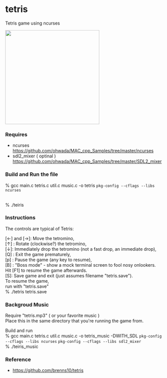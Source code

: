 tetris
===============

Tetris game using ncurses <br/>

<image src="https://raw.githubusercontent.com/ohwada/MAC_cpp_Samples/master/ncurses/tetris/media/tetris.png" width="300" /><br/>

### Requires <br/>
- ncurses <br/>
https://github.com/ohwada/MAC_cpp_Samples/tree/master/ncurses <br/>
- sdl2_mixer ( optinal ) <br/>
https://github.com/ohwada/MAC_cpp_Samples/tree/master/SDL2_mixer<br/>

### Build and Run  the file <br/>

% gcc main.c tetris.c util.c music.c  -o tetris `pkg-config --cflags --libs ncurses`

 <br/>
% ./teiris <br/>

### Instructions <br/>

The controls are typical of Tetris:<br/>

[←] and [→]: Move the tetromino,<br/>
 [↑] : Rotate (clockwise?) the tetromino,<br/>
[↓]: Immediately drop the tetromino (not a fast drop, an immediate drop),<br/>
[Q] : Exit the game prematurely,<br/>
[p] : Pause the game (any key to resume),<br/>
[B] : "Boss mode" - show a mock terminal screen to fool nosy onlookers. <br/>
     Hit [F1] to resume the game afterwards.<br/>
[S]: Save game and exit (just assumes filename "tetris.save"). <br/> 
     To resume the game, <br/>
     run with "tetris.save" <br/>
     % ./tetris tetris.save <br/>

### Backgroud Music <br/>

Require "tetris.mp3" ( or your favorite music ) <br/>
Place this in the same directory that you're running the game from. <br/>

Build and run <br/>
 % gcc main.c tetris.c util.c music.c  -o tetris_music  -DWITH_SDL  `pkg-config --cflags --libs ncurses` `pkg-config --cflags --libs sdl2_mixer` <br/>
% ./teiris_music <br/>


### Reference <br/>
- https://github.com/brenns10/tetris
